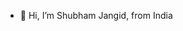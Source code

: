 - 👋 Hi, I’m Shubham Jangid, from India
<!-- - 👀 I’m interested in ...
- 🌱 I’m currently learning ...
- 💞️ I’m looking to collaborate on ...
- 📫 How to reach me ...  -->

<!---
sjangid-place/sjangid-place is a ✨ special ✨ repository because its `README.md` (this file) appears on your GitHub profile.
You can click the Preview link to take a look at your changes.
--->
